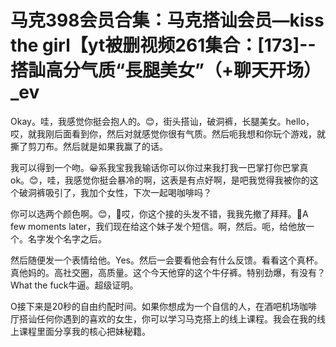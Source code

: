 # 马克398会员合集：马克搭讪会员—kiss the girl【yt被删视频261集合：[173]--搭訕高分气质“長腿美女”（+聊天开场）_ev

Okay。哇，我感觉你挺会抱人的。😊，街头搭讪，破洞裤，长腿美女。hello，哎，就我刚后面看到你，然后对就感觉你很有气质。然后呃我想和你玩个游戏，就撕了剪刀布。然后就是如果我赢了的话。

我可以得到一个吻。😀系我宝我我输话你可以你过来我打我一巴掌打你巴掌真 ok。😊，哇，我感觉你挺会暴冷的啊，这表是有点好啊，是吧我觉得我被你的这个破洞裤吸引了，我加个女性，下次一起喝咖啡吗？

你可以选两个颜色啊。😊，🎼哎，你这个接的头发不错，我我先撤了拜拜。🎼A few moments later，我们现在给这个妹子发个短信。啊，然后。呃，给他放一个。名字发个名字之后。

然后随便发一个表情给他。Yes。然后一会要看他会有什么反馈。看看这个真杯。真他妈的。高社交圈，高质量。这个今天他穿的这个牛仔裤。特别劲爆，有没有？What the fuck牛逼。超级证明。

O接下来是20秒的自由约配时间。如果你想成为一个自信的人，在酒吧机场咖啡厅搭讪任何你遇到的喜欢的女生，你可以学习马克搭上的线上课程。我会在我的线上课程里面分享我的核心把妹秘籍。

